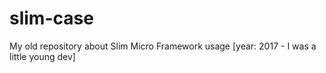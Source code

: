 # slim-case
My old repository about Slim Micro Framework usage [year: 2017 - I was a little young dev]
